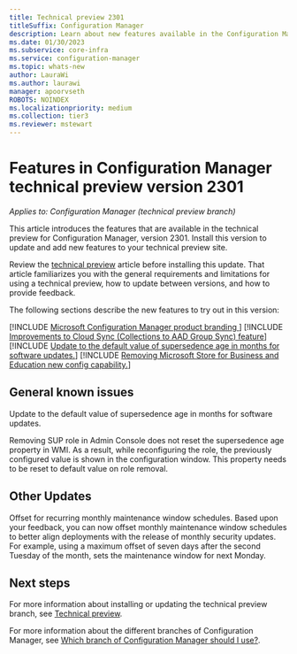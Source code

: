 ```yaml
---
title: Technical preview 2301
titleSuffix: Configuration Manager
description: Learn about new features available in the Configuration Manager technical preview branch version 2301.
ms.date: 01/30/2023
ms.subservice: core-infra
ms.service: configuration-manager
ms.topic: whats-new
author: LauraWi
ms.author: laurawi
manager: apoorvseth
ROBOTS: NOINDEX
ms.localizationpriority: medium
ms.collection: tier3
ms.reviewer: mstewart
---
```


# Features in Configuration Manager technical preview version 2301

*Applies to: Configuration Manager (technical preview branch)*

This article introduces the features that are available in the technical preview for Configuration Manager, version 2301. Install this version to update and add new features to your technical preview site.<!-- baseline only statement: When you install a new technical preview site, this release is also available as a baseline version.-->

Review the [technical preview](../technical-preview.md) article before installing this update. That article familiarizes you with the general requirements and limitations for using a technical preview, how to update between versions, and how to provide feedback.

The following sections describe the new features to try out in this version:

<!-- [!INCLUDE [Example feature name](includes/2201/1234567.md)] -->

[!INCLUDE [Microsoft Configuration Manager product branding ](includes/2301/15885998.md)]
[!INCLUDE [Improvements to Cloud Sync (Collections to AAD Group Sync) feature](includes/2301/14716797.md)]
[!INCLUDE [Update to the default value of supersedence age in months for software updates.](includes/2301/16441147.md)]
[!INCLUDE [Removing Microsoft Store for Business and Education new config capability.](includes/2301/10901602.md)]

## General known issues
<!--16822959-->
Update to the default value of supersedence age in months for software updates.

Removing SUP role in Admin Console does not reset the supersedence age property in WMI. As a result, while reconfiguring the role, the previously configured value is shown in the configuration window. This property needs to be reset to default value on role removal.
<!--  [!INCLUDE [11018755](includes/2112/known-issue-11018755.md)] -->

## Other Updates
<!--15358429-->
Offset for recurring monthly maintenance window schedules.
Based upon your feedback, you can now offset monthly maintenance window schedules to better align deployments with the release of monthly security updates. For example, using a maximum offset of seven days after the second Tuesday of the month, sets the maintenance window for next Monday.

## Next steps

For more information about installing or updating the technical preview branch, see [Technical preview](../technical-preview.md).

For more information about the different branches of Configuration Manager, see [Which branch of Configuration Manager should I use?](../../understand/which-branch-should-i-use.md).

